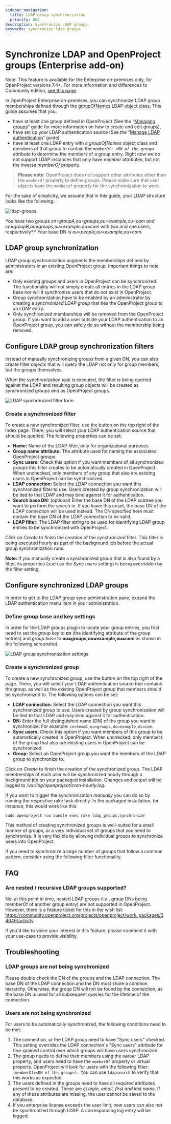 ```yaml
---
sidebar_navigation:
  title: LDAP group synchronization
  priority: 002
description: Synchronize LDAP groups.
keywords: synchronize ldap groups
---
```


# Synchronize LDAP and OpenProject groups (Enterprise add-on)

Note: This feature is available for the Enterprise on-premises only, for OpenProject versions 7.4+. For more information and differences to Community edition, [see this page](https://www.openproject.org/enterprise-edition/).

In OpenProject Enterprise on-premises, you can synchronize LDAP group memberships defined through the [groupOfNames](https://tools.ietf.org/html/rfc4519#section-3.5) LDAP object class. This guide assumes that you:

- have at least one group defined in OpenProject (See the “[Managing groups](../../../users-permissions/groups/)” guide for more information on how to create and edit groups),
- have set up your LDAP authentication source (See the “[Manage LDAP authentication](../../ldap-authentication/)” guide)
- have at least one LDAP entry with a *groupOfNames* object class and members of that group to contain the *`memberOf: <DN of the group>`* attribute to determine the members of a group entry. Right now we do not support LDAP instances that only have *member* attributes, but not the inverse *memberOf* property.

> **Please note**: OpenProject does not support other attributes other than the `memberOf` property to define groups. Please make sure that user objects have the `memberOf` property for the synchronization to work.

For the sake of simplicity, we assume that in this guide, your LDAP structure looks like the following:

![ldap-groups](ldap-groups-1-900x363@2x.png)

You have two groups *cn=groupA,ou=groups,ou=example,ou=com and cn=groupB,ou=groups,ou=example,ou=com* with two and one users, respectively*.* Your base DN is *ou=people,ou=example,ou=com.*

## LDAP group synchronization

LDAP group synchronization augments the memberships defined by  administrators in an existing OpenProject group. Important things to  note are:

- Only existing groups and users in OpenProject can be synchronized. The functionality will not simply create all entries in the LDAP group  base nor will it synchronize users that do not exist in OpenProject.
- Group synchronization have to be enabled by an administrator by creating a *synchronized LDAP group* that ties the OpenProject group to an LDAP entry.
- Only synchronized memberships will be removed from the OpenProject group. If you want to add a user outside your LDAP authentication to an  OpenProject group, you can safely do so without the membership being  removed.


## Configure LDAP group synchronization filters

Instead of manually synchronizing groups from a given DN, you can also create filter objects that will query the LDAP not only for group members, but the groups themselves.

When the synchronization task is executed, the filter is being queried against the LDAP and resulting group objects will be created as synchronized groups *and* as OpenProject groups.

![LDAP synchronized filter form](ldap-groups-filter.png)

### Create a synchronized filter

To create a new synchronized filter, use the button on the top right of the index page. There, you will select your LDAP authentication source that should be queried. The following properties can be set:

- **Name:** Name of the LDAP filter, only for organizational purposes
- **Group name attribute:** The attribute used for naming the associated OpenProject groups.
- **Sync users:** Check this option if you want members of all synchronized groups this filter creates to be automatically created in OpenProject. When unchecked, only members of any group that also are existing users in OpenProject can be synchronized.
- **LDAP connection:** Select the LDAP connection you want this synchronized filter to use. Users created by group synchronization will be tied to that LDAP and may bind against it for authentication.
- **Search base DN:** (optional) Enter the base DN of the LDAP subtree you want to perform the search in. If you leave this unset, the base DN of the LDAP connection will be used instead. The DN specified here must contain the base DN of the LDAP connection to be valid.
- **LDAP filter:** The LDAP filter string to be used for identifying LDAP group entries to be synchronized with OpenProject.

Click on *Create* to finish the creation of the synchronized  filter. This filter is being executed hourly as part of the background job before the actual group synchronization runs.

**Note:** If you manually create a synchronized group that is also found by a filter, its properties (such as the *Sync users* setting) is being overridden by the filter setting.



## Configure synchronized LDAP groups

In order to get to the LDAP group sync administration pane, expand the LDAP authentication menu item in your administration.

### Define group base and key settings

In order for the LDAP groups plugin to locate your group entries, you first need to set the *group key* to **cn** (the identifying attribute of the group entries) and *group base* to **ou=groups,ou=example,ou=com** as shown in the following screenshot.

![LDAP group synchronization settings](ldap-group-form.png)

### Create a synchronized group

To create a new synchronized group, use the button on the top right  of the page. There, you will select your LDAP authentication source that contains the group, as well as the existing OpenProject group that  members should be synchronized to. The following options can be set:

- **LDAP connection:** Select the LDAP connection you want this synchronized group to use. Users created by group synchronization will be tied to that LDAP and may bind against it for authentication.
- **DN:** Enter the full distinguished name (DN) of the group you want to synchronize. For example: `cn=team1,ou=groups,dc=example,dc=com`.
- **Sync users:** Check this option if you want members of this group to be automatically created in OpenProject. When unchecked, only members of the group that also are existing users in OpenProject can be synchronized.
- **Group:** Select an OpenProject group you want the members of the LDAP group to synchronize to.



Click on *Create* to finish the creation of the synchronized  group. The LDAP memberships of each user will be synchronized hourly  through a background job on your packaged installation. Changes and output will be logged to */var/log/openproject/cron-hourly.log*.

If you want to trigger the synchronization *manually* you can do so by running the respective rake task directly.
In the packaged installation, for instance, this would work like this:

```
sudo openproject run bundle exec rake ldap_groups:synchronize
```



This method of creating synchronized groups is well-suited for a small number of groups, or a very individual set of groups that you need to synchronize. It is very flexible by allowing individual groups to synchronize users into OpenProject.

If you need to synchronize a large number of groups that follow a common pattern, consider using the following filter functionality.


## FAQ

### Are nested / recursive LDAP groups supported?

No, at this point in time, nested LDAP groups (i.e., group DNs being memberOf of another group entry) are not supported in OpenProject.
However, there is a feature ticket for this in the wish list: https://community.openproject.org/projects/openproject/work_packages/34049/activity

If you'd like to voice your interest in this feature, please comment it with your use-case to provide visibility.



## Troubleshooting



### LDAP groups are not being synchronized

Please double check the DN of the groups and the LDAP connection. The base DN of the LDAP connection and the DN must share a common hierarchy. Otherwise, the group DN will not be found by the connection, as the base DN is used for all subsequent queries for the lifetime of the connection.



### Users are not being synchronized

For users to be automatically synchronized, the following conditions need to be met:

1. The connection, or the LDAP group need to have "Sync users" checked. This setting overrides the LDAP connection's "Sync users" attribute for fine-grained control over which groups will have users synchronized.
2. The group needs to define their members using the `member` LDAP property, and users need to have the `memberOf` property or virtual property. OpenProject will look for users with the following filter: `(memberOf=<DN of the group>).` You can use `ldapsearch` to verify that this works as expected.
3. The users defined in the groups need to have all required attributes present to be created. These are at *login, email, first and last name*. If any of these attributes are missing, the user cannot be saved to the database.
4. If you enterprise license exceeds the user limit, new users can also not be synchronized through LDAP. A corresponding log entry will be logged.
